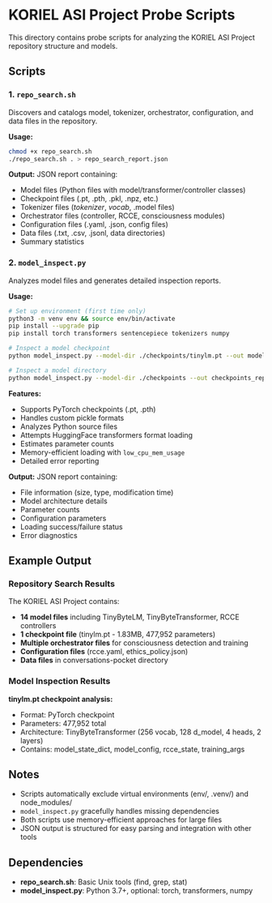 # KORIEL ASI Project Probe Scripts

This directory contains probe scripts for analyzing the KORIEL ASI Project repository structure and models.

## Scripts

### 1. `repo_search.sh`
Discovers and catalogs model, tokenizer, orchestrator, configuration, and data files in the repository.

**Usage:**
```bash
chmod +x repo_search.sh
./repo_search.sh . > repo_search_report.json
```

**Output:** JSON report containing:
- Model files (Python files with model/transformer/controller classes)
- Checkpoint files (.pt, .pth, .pkl, .npz, etc.)
- Tokenizer files (*tokenizer*, *vocab*, .model files)
- Orchestrator files (controller, RCCE, consciousness modules)
- Configuration files (.yaml, .json, config files)
- Data files (.txt, .csv, .jsonl, data directories)
- Summary statistics

### 2. `model_inspect.py`
Analyzes model files and generates detailed inspection reports.

**Usage:**
```bash
# Set up environment (first time only)
python3 -m venv env && source env/bin/activate
pip install --upgrade pip
pip install torch transformers sentencepiece tokenizers numpy

# Inspect a model checkpoint
python model_inspect.py --model-dir ./checkpoints/tinylm.pt --out model_report.json

# Inspect a model directory
python model_inspect.py --model-dir ./checkpoints --out checkpoints_report.json --verbose
```

**Features:**
- Supports PyTorch checkpoints (.pt, .pth)
- Handles custom pickle formats
- Analyzes Python source files
- Attempts HuggingFace transformers format loading
- Estimates parameter counts
- Memory-efficient loading with `low_cpu_mem_usage`
- Detailed error reporting

**Output:** JSON report containing:
- File information (size, type, modification time)
- Model architecture details
- Parameter counts
- Configuration parameters
- Loading success/failure status
- Error diagnostics

## Example Output

### Repository Search Results
The KORIEL ASI Project contains:
- **14 model files** including TinyByteLM, TinyByteTransformer, RCCE controllers
- **1 checkpoint file** (tinylm.pt - 1.83MB, 477,952 parameters)  
- **Multiple orchestrator files** for consciousness detection and training
- **Configuration files** (rcce.yaml, ethics_policy.json)
- **Data files** in conversations-pocket directory

### Model Inspection Results  
**tinylm.pt checkpoint analysis:**
- Format: PyTorch checkpoint
- Parameters: 477,952 total
- Architecture: TinyByteTransformer (256 vocab, 128 d_model, 4 heads, 2 layers)
- Contains: model_state_dict, model_config, rcce_state, training_args

## Notes

- Scripts automatically exclude virtual environments (env/, .venv/) and node_modules/
- `model_inspect.py` gracefully handles missing dependencies
- Both scripts use memory-efficient approaches for large files
- JSON output is structured for easy parsing and integration with other tools

## Dependencies

- **repo_search.sh**: Basic Unix tools (find, grep, stat)
- **model_inspect.py**: Python 3.7+, optional: torch, transformers, numpy